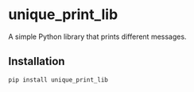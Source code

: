 # unique_print_lib

A simple Python library that prints different messages.

## Installation

```bash
pip install unique_print_lib
